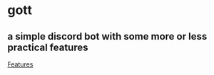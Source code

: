 # gott

## a simple discord bot with some more or less practical features

[Features](./features.md)
